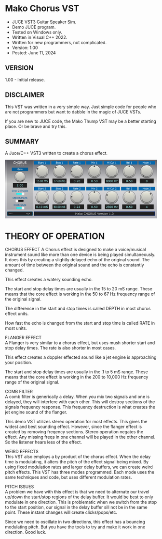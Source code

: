 # Mako Chorus VST
* JUCE VST3 Guitar Speaker Sim.
* Demo JUCE program.
* Tested on Windows only.
* Written in Visual C++ 2022.
* Written for new programmers, not complicated.
* Version: 1.00
* Posted: June 11, 2024

VERSION
------------------------------------------------------------------
1.00 - Initial release.

DISCLAIMER
------------------------------------------------------------------  
This VST was written in a very simple way. Just simple code for
people who are not programmers but want to dabble in the magic of JUCE VSTs.

If you are new to JUCE code, the Mako Thump VST may be a better
starting place. Or be brave and try this.
       
SUMMARY
------------------------------------------------------------------
A Juce/C++ VST3 written to create a chorus effect. 

![Demo Image](docs/assets/makochorusdemo01.png)

# THEORY OF OPERATION<br />
CHORUS EFFECT
A Chorus effect is designed to make a voice/musical instrument sound like more than one
device is being played simultaneously. It does this by creating a slightly delayed echo
of the original sound. The amount of time between the original sound and the echo is
constantly changed. 

This effect creates a watery sounding echo.

The start and stop delay times are usually in the 15 to 20 mS range. These means that the
core effect is working in the 50 to 67 Hz frequency range of the original signal.

The difference in the start and stop times is called DEPTH in most chorus effect units.

How fast the echo is changed from the start and stop time is called RATE in most units.

FLANGER EFFECT  
A Flanger is very similar to a chorus effect, but uses mush shorter start and stop delay times. The rate is also shorter in most cases.

This effect creates a doppler effected sound like a jet engine is approaching your position.

The start and stop delay times are usually in the .1 to 5 mS range. These means that the
core effect is working in the 200 to 10,000 Hz frequency range of the original signal. 

COMB FILTER  
A comb filter is generically a delay. When you mix two signals and one is delayed, they will interfere with each other. This will destroy
sections of the signals frequency response. This frequency destruction is what creates the jet engine sound of the flanger.

This demo VST utilizes stereo operation for most effects. This gives the widest and best sounding effect. However, since the flanger effect is created
by removing freqency sections. Stereo operation negates the effect. Any missing freqs in one channel will be played in the other channel. So the 
listener hears less of the effect.

WEIRD EFFECTS  
This VST also employs a by product of the chorus effect. When the delay time is modulating, it alters the pitch of the effect signal being mixed. By using fixed
modulation rates and larger delay buffers, we can create weird pitch effects. This VST has three modes programmed. Each mode uses the same techniques and code,
but uses different modulation rates.

PITCH ISSUES  
A problem we have with this effect is that we need to alternate our travel up/down the start/stop regions of the delay buffer. It would be best to only modulate
in one direction. This is problematic when we switch from the stop to the start position, our signal in the delay buffer sill not be in the same point. These instant
changes will create clicks/pops/etc.

Since we need to oscillate in two directions, this effect has a bouncing modulating pitch. But you have the tools to try and make it work in one direction. Good luck.


